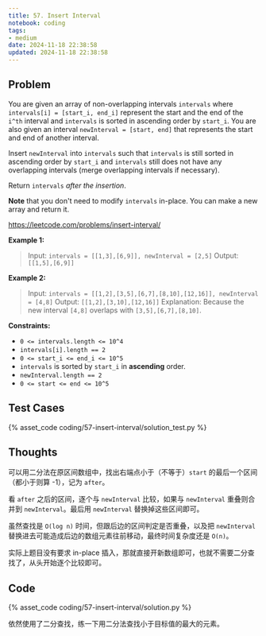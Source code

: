 ```yaml
---
title: 57. Insert Interval
notebook: coding
tags:
- medium
date: 2024-11-18 22:38:58
updated: 2024-11-18 22:38:58
---
```

## Problem

You are given an array of non-overlapping intervals `intervals` where `intervals[i] = [start_i, end_i]` represent the start and the end of the `i^th` interval and `intervals` is sorted in ascending order by `start_i`. You are also given an interval `newInterval = [start, end]` that represents the start and end of another interval.

Insert `newInterval` into `intervals` such that `intervals` is still sorted in ascending order by `start_i` and `intervals` still does not have any overlapping intervals (merge overlapping intervals if necessary).

Return `intervals` _after the insertion_.

**Note** that you don't need to modify `intervals` in-place. You can make a new array and return it.

<https://leetcode.com/problems/insert-interval/>

**Example 1:**

> Input: `intervals = [[1,3],[6,9]], newInterval = [2,5]`
> Output: `[[1,5],[6,9]]`

**Example 2:**

> Input: `intervals = [[1,2],[3,5],[6,7],[8,10],[12,16]], newInterval = [4,8]`
> Output: `[[1,2],[3,10],[12,16]]`
> Explanation: Because the new interval `[4,8]` overlaps with `[3,5],[6,7],[8,10]`.

**Constraints:**

- `0 <= intervals.length <= 10^4`
- `intervals[i].length == 2`
- `0 <= start_i <= end_i <= 10^5`
- `intervals` is sorted by `start_i` in **ascending** order.
- `newInterval.length == 2`
- `0 <= start <= end <= 10^5`

## Test Cases

{% asset_code coding/57-insert-interval/solution_test.py %}

## Thoughts

可以用二分法在原区间数组中，找出右端点小于（不等于）`start` 的最后一个区间（都小于则算 -1），记为 `after`。

看 `after` 之后的区间，逐个与 `newInterval` 比较，如果与 `newInterval` 重叠则合并到 `newInterval`。最后用 `newInterval` 替换掉这些区间即可。

虽然查找是 `O(log n)` 时间，但跟后边的区间判定是否重叠，以及把 `newInterval` 替换进去可能造成后边的数组元素往前移动，最终时间复杂度还是 `O(n)`。

实际上题目没有要求 in-place 插入，那就直接开新数组即可，也就不需要二分查找了，从头开始逐个比较即可。

## Code

{% asset_code coding/57-insert-interval/solution.py %}

依然使用了二分查找，练一下用二分法查找小于目标值的最大的元素。
